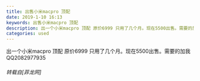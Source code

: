```yaml
---
title: 出售小米macpro 顶配
date: 2019-1-10 16:13
keywords: 出售小米macpro 顶配
description: 出一个小米macpro 顶配 原价6999 只用了几个月。现在5500出售。需要的加我QQ2082977935
categories: used
---
```

<td class="t_f" id="postmessage_2658690">

出一个小米macpro 顶配 原价6999 只用了几个月。现在5500出售。需要的加我QQ2082977935</td>
###### 转载自[菲龙网]